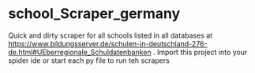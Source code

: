 # school_Scraper_germany
Quick and dirty scraper for all schools listed in all databases at https://www.bildungsserver.de/schulen-in-deutschland-276-de.html#UEberregionale_Schuldatenbanken . 
Import this project into your spider ide or start each py file to run teh scrapers
